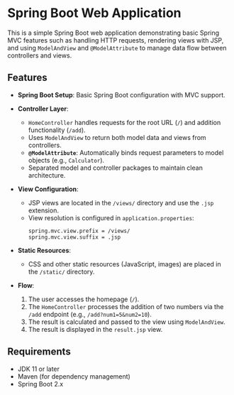 # Spring Boot Web Application

This is a simple Spring Boot web application demonstrating basic Spring MVC features such as handling HTTP requests, rendering views with JSP, and using `ModelAndView` and `@ModelAttribute` to manage data flow between controllers and views.

## Features

- **Spring Boot Setup**: Basic Spring Boot configuration with MVC support.
- **Controller Layer**:
  - `HomeController` handles requests for the root URL (`/`) and addition functionality (`/add`).
  - Uses `ModelAndView` to return both model data and views from controllers.
  - **`@ModelAttribute`**: Automatically binds request parameters to model objects (e.g., `Calculator`).
  - Separated model and controller packages to maintain clean architecture.

- **View Configuration**:
  - JSP views are located in the `/views/` directory and use the `.jsp` extension.
  - View resolution is configured in `application.properties`:
    ```properties
    spring.mvc.view.prefix = /views/
    spring.mvc.view.suffix = .jsp
    ```

- **Static Resources**:
  - CSS and other static resources (JavaScript, images) are placed in the `/static/` directory.

- **Flow**:
  1. The user accesses the homepage (`/`).
  2. The `HomeController` processes the addition of two numbers via the `/add` endpoint (e.g., `/add?num1=5&num2=10`).
  3. The result is calculated and passed to the view using `ModelAndView`.
  4. The result is displayed in the `result.jsp` view.

## Requirements

- JDK 11 or later
- Maven (for dependency management)
- Spring Boot 2.x
